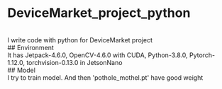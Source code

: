 # DeviceMarket_project_python
<br>
I write code with python for DeviceMarket project
</br>
## Environment
<br>
It has Jetpack-4.6.0, OpenCV-4.6.0 with CUDA, Python-3.8.0, Pytorch-1.12.0, torchvision-0.13.0 in JetsonNano
</br>
## Model
<br>
I try to train model. And then 'pothole_mothel.pt' have good weight
</br>
